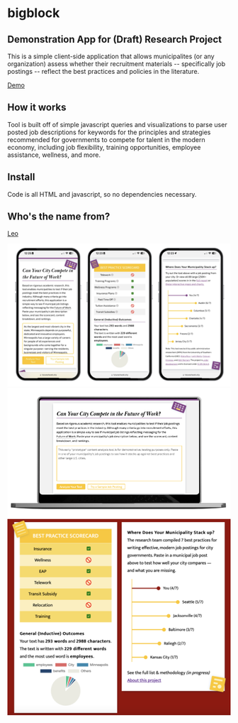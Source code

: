 # bigblock

## Demonstration App for (Draft) Research Project
This is a simple client-side application that allows municipalites (or any organization) assess whether their recruitment materials -- specifically job postings -- reflect the best practices and policies in the literature.


[Demo][1]

## How it works

Tool is built off of simple javascript queries and visualizations to parse user posted job descriptions for keywords for the principles and strategies recommended for governments to compete for talent in the modern economy, including job flexibility, training opportunities, employee assistance, wellness, and more. 

## Install

Code is all HTML and javascript, so no dependencies necessary.

## Who's the name from?
[Leo][2]

![iPhone Screenshot][image-1]
![Laptop Text Screenshot][image-2]
![Bottom Charts Screenshot][image-3]


[1]:	https://abhinemani.com/bigblock/
[2]:	https://www.youtube.com/watch?v=Vm9HZq53rqU

[image-1]:	https://github.com/abhinemani/bigblock/blob/main/Screenshots/iphone.png?raw=true
[image-2]:	https://github.com/abhinemani/bigblock/blob/main/Screenshots/laptop.png?raw=true
[image-3]:	https://github.com/abhinemani/bigblock/blob/main/Screenshots/bottom.png?raw=true